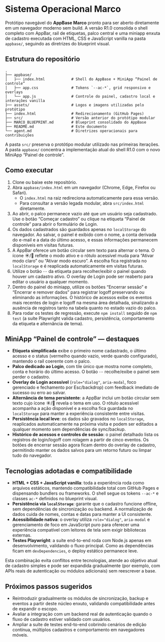 # Sistema Operacional Marco

Protótipo navegável do **AppBase Marco** pronto para ser aberto diretamente em um
navegador moderno sem build. A versão R1.0 consolida o shell completo com AppBar,
rail de etiquetas, palco central e uma miniapp enxuta de cadastro executada com
HTML, CSS e JavaScript vanilla na pasta `appbase/`, seguindo as diretrizes do
blueprint visual.

## Estrutura do repositório

```
.
├── appbase/
│   ├── index.html            # Shell do AppBase + MiniApp “Painel de controle”
│   ├── app.css               # Tokens `--ac-*`, grid responsivo e overlays
│   └── app.js                # Controle do painel, cadastro local e interações vanilla
├── assets/                   # Logos e imagens utilizadas pelo protótipo
├── index.html                # Redirecionamento (GitHub Pages)
├── src/                      # Versão anterior do protótipo modular
├── MARCO_BLUEPRINT.md        # Blueprint consolidado do AppBase
├── README.md                 # Este documento
└── agent.md                  # Diretrizes operacionais para contribuições
```

A pasta `src/` preserva o protótipo modular utilizado nas primeiras iterações.
A pasta `appbase/` concentra a implementação atual do shell R1.0 com o novo
MiniApp “Painel de controle”.

## Como executar

1. Clone ou baixe este repositório.
2. Abra `appbase/index.html` em um navegador (Chrome, Edge, Firefox ou Safari).
   - O `index.html` na raiz redireciona automaticamente para essa versão.
   - Para consultar a versão legada modular, abra `src/index.html` diretamente.
3. Ao abrir, o palco permanece vazio até que um usuário seja cadastrado. Use o
   botão “Começar cadastro” ou clique na etiqueta “Painel de controle” para
   abrir o formulário de Login.
4. Os dados cadastrados são guardados apenas no `localStorage` do navegador. Ao
   salvar, o painel é exibido com o nome, a conta derivada do e-mail e a data do
   último acesso, e essas informações permanecem disponíveis em visitas
   futuras.
5. A AppBar oferece um botão circular sem texto para alternar o tema. O ícone
   ☀️/🌙 reflete o modo ativo e o rótulo acessível muda para “Ativar modo claro”
   ou “Ativar modo escuro”. A escolha fica registrada no `localStorage` e é
   reaplicada automaticamente em visitas futuras.
6. Utilize o botão ⋯ da etiqueta para recolher/exibir o painel quando houver um
   cadastro ativo. O overlay de Login pode ser reaberto para editar o usuário a
   qualquer momento.
7. Dentro do painel do miniapp, utilize os botões “Encerrar sessão” e “Encerrar e
   remover dados” para registrar logoff preservando ou eliminando as
   informações. O histórico de acessos exibe os eventos mais recentes de login e
   logoff na mesma área detalhada, sinalizando a ausência de registros tanto na
   tabela quanto no estado vazio do palco.
8. Para rodar os testes de regressão, execute `npm install` seguido de `npm test`
   (a suíte Playwright valida cadastro, persistência, comportamento da etiqueta e
   alternância de tema).

## MiniApp “Painel de controle” — destaques

- **Etiqueta simplificada** exibe o primeiro nome cadastrado, o último acesso e
  o status (vermelho quando vazio, verde quando configurado), mantendo o rail
  coerente com o palco.
- **Palco dedicado ao Login**, com tile único que mostra nome completo, conta e
  horário do último acesso. O botão ⋯ recolhe/exibe o painel sem perder o
  cadastro.
- **Overlay de Login acessível** (`role="dialog"`, `aria-modal`, foco gerenciado
  e fechamento por Esc/backdrop) com feedback imediato de sucesso ou erro ao
  salvar.
- **Alternância de tema persistente**: a AppBar inclui um botão circular sem
  texto cujo ícone ☀️/🌙 revela o tema em uso. O rótulo acessível acompanha a
  ação disponível e a escolha fica guardada no `localStorage` para manter a
  experiência consistente entre visitas.
- **Persistência local leve**: os dados são gravados no `localStorage`,
  reaplicados automaticamente na próxima visita e podem ser editados a qualquer
  momento sem dependências de sync/backup.
- **Histórico de acessos e controles de sessão**: o painel detalhado lista os
  registros de login/logoff com rolagem a partir de cinco eventos. Os botões de
  encerrar sessão agora ficam dentro do overlay de cadastro, permitindo manter os
  dados salvos para um retorno futuro ou limpar tudo do navegador.

## Tecnologias adotadas e compatibilidade

- **HTML + CSS + JavaScript vanilla**: toda a experiência roda como arquivos
  estáticos, mantendo compatibilidade total com GitHub Pages e dispensando
  bundlers ou frameworks. O shell segue os tokens `--ac-*` e classes `ac-*`
  definidos no blueprint visual.
- **Persistência via `localStorage`**: garante que o cadastro funcione offline,
  sem dependências de sincronização ou backend. A normalização de dados cuida de
  nomes, contas e datas para manter a UI consistente.
- **Acessibilidade nativa**: o overlay utiliza `role="dialog"`, `aria-modal` e
  gerenciamento de foco em JavaScript puro para oferecer uma experiência
  compatível com leitores de tela sem exigir bibliotecas externas.
- **Testes Playwright**: a suíte end-to-end roda com Node.js apenas em
  desenvolvimento, validando o fluxo principal. Como as dependências ficam em
  `devDependencies`, o deploy estático permanece leve.

Esta combinação evita conflitos entre tecnologias, atende ao objetivo atual de
cadastro simples e pode ser expandida gradualmente (por exemplo, com APIs reais
de autenticação ou módulos adicionais) sem reescrever a base.

## Próximos passos sugeridos

- Reintroduzir gradualmente os módulos de sincronização, backup e eventos a
  partir deste núcleo enxuto, validando compatibilidade antes de expandir o
  escopo.
- Avaliar a integração com um backend real de autenticação quando o fluxo de
  cadastro estiver validado com usuários.
- Ampliar a suíte de testes end-to-end cobrindo cenários de edição contínua,
  múltiplos cadastros e comportamento em navegadores móveis.
